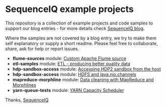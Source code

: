 SequenceIQ example projects
============================

This repository is a collection of example projects and code samples to support our blog entries - for more details check  [SequenceIQ blog](http://blog.sequenceiq.com). 

Where the samples are not covered by a blog entry, we try to make them self explanatory or supply a short readme. Please feel free to collaborate, share, ask for help or report issues.


* **flume-sources** module: [Custom Apache Flume source](http://blog.sequenceiq.com/blog/2014/02/22/custom-flume-source/)
* **etl-samples** module: [ETL - producing better quality data](http://blog.sequenceiq.com/blog/2014/02/28/etl-and-data-quality/)
* **hdp-sandbox-access** module: [Accessing HDP2 sandbox from the host](http://blog.sequenceiq.com/blog/2014/03/05/access-hdp2-sandbox/)
* **hdp-sandbox-access** module: [HDFS and java.nio.channels](http://blog.sequenceiq.com/blog/2014/03/07/read-from-hdfs/)
* **mapreduce-morphline** module: [Data cleaning with MapReduce and Morphlines](http://blog.sequenceiq.com/blog/2014/03/11/data-cleaning-with-mapreduce-and-morphlines/)
* **yarn-queue-tests** module: [YARN Capacity Scheduler](http://blog.sequenceiq.com/blog/2014/03/14/yarn-capacity-scheduler/)


Thanks,
[SequenceIQ](http://sequenceiq.com)

